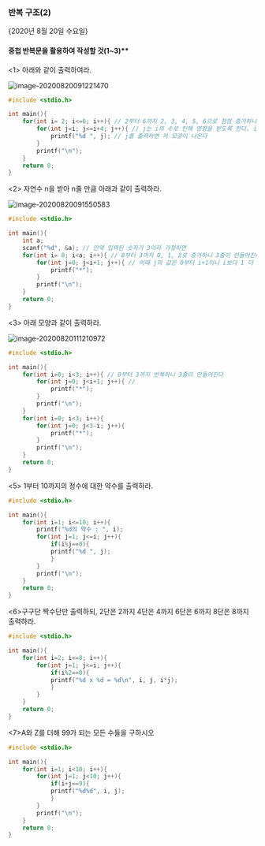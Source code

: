 ### 반복 구조(2)

{2020년 8월 20일 수요일}

#### 중첩 반복문을 활용하여 작성할 것(1~3)**

<1> 아래와 같이 출력하여라.

![image-20200820091221470](C:\Users\user\AppData\Roaming\Typora\typora-user-images\image-20200820091221470.png)

```c
#include <stdio.h>

int main(){
	for(int i= 2; i<=6; i++){ // 2부터 6까지 2, 3, 4, 5, 6으로 점점 증가하니 6줄이 만들어진다
		for(int j=i; j<=i+4; j++){ // j는 i의 수로 인해 영향을 받도록 한다. i가 2이면 2, 3, 4, 5, 6으로 5개의 숫자들이 만들어진다
			printf("%d ", j); // j를 출력하면 저 모양이 나온다
		}
		printf("\n");
	}
	return 0;
}
```



<2> 자연수 n을 받아 n줄 만큼 아래과 같이 출력하라.

![image-20200820091550583](C:\Users\user\AppData\Roaming\Typora\typora-user-images\image-20200820091550583.png)

```c
#include <stdio.h>

int main(){
	int a;
	scanf("%d", &a); // 만약 입력된 숫자가 3이라 가정하면
	for(int i= 0; i<a; i++){ // 0부터 3까지 0, 1, 2로 증가하니 3줄이 만들어진다
		for(int j=0; j<i+1; j++){ // 이때 j의 값은 0부터 i+1이니 i보다 1 더 많이 만들어져서 삼각형이 만들어진다.
			printf("*");
		}
		printf("\n"); 
	}
	return 0;
}
```



<3> 아래 모양과 같이 출력하라.

![image-20200820111210972](C:\Users\user\AppData\Roaming\Typora\typora-user-images\image-20200820111210972.png)

```c
#include <stdio.h>

int main(){
	for(int i=0; i<3; i++){ // 0부터 3까지 반복하니 3줄이 만들어진다
		for(int j=0; j<i+1; j++){ // 
			printf("*");
		}
		printf("\n");
	}
	for(int i=0; i<3; i++){
		for(int j=0; j<3-i; j++){
			printf("*");
		}
		printf("\n");
	}
	return 0;
}
```



<5> 1부터 10까지의 정수에 대한 약수를 출력하라.

```c
#include <stdio.h>

int main(){
	for(int i=1; i<=10; i++){
		printf("%d의 약수 : ", i);
		for(int j=1; j<=i; j++){
			if(i%j==0){
			printf("%d ", j);
			}
		}
		printf("\n");
	}
	return 0; 
}
```



<6>구구단 짝수단만 출력하되, 2단은 2까지 4단은 4까지 6단은 6까지 8단은 8까지 출력하라.

```c
#include <stdio.h>

int main(){
	for(int i=2; i<=8; i++){
		for(int j=1; j<=i; j++){
			if(i%2==0){
			printf("%d x %d = %d\n", i, j, i*j);
			}
		}
	}
	return 0;
}
```



<7>A와 Z를 더해 99가 되는 모든 수들을 구하시오

```c
#include <stdio.h>

int main(){
	for(int i=1; i<10; i++){
		for(int j=1; j<10; j++){
			if(i+j==9){
			printf("%d%d", i, j);
			}
		}
		printf("\n");
	}
	return 0;
}
```

